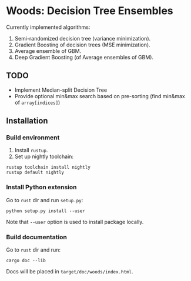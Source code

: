 # Woods: Decision Tree Ensembles

Currently implemented algorithms:
1. Semi-randomized decision tree (variance minimization).
2. Gradient Boosting of decision trees (MSE minimization).
3. Average ensemble of GBM.
4. Deep Gradient Boosting (of Average ensembles of GBM).

## TODO
* Implement Median-split Decision Tree
* Provide optional min&max search based on pre-sorting (find min&max of `array[indices]`)

## Installation

### Build environment
1. Install `rustup`.
2. Set up nightly toolchain:
```
rustup toolchain install nightly
rustup default nightly
```
### Install Python extension
Go to `rust` dir and run `setup.py`:
```
python setup.py install --user
```

Note that `--user` option is used to install package locally.

### Build documentation
Go to `rust` dir and run:
```
cargo doc --lib
```

Docs will be placed in `target/doc/woods/index.html`.
